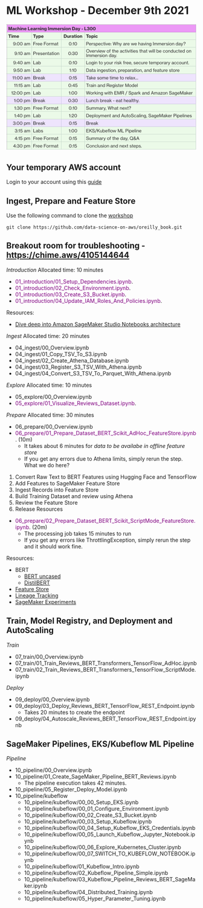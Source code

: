 # ML Workshop - December 9th 2021
![Agenda](./images/agenda.png)

## Your temporary AWS account
Login to your account using this [guide](https://sagemaker-immersionday.workshop.aws/en/prerequisites/option1.html)

## Ingest, Prepare and Feature Store

Use the following command to clone the [workshop](https://github.com/data-science-on-aws/oreilly_book)
```
git clone https://github.com/data-science-on-aws/oreilly_book.git
```

## Breakout room for troubleshooting - https://chime.aws/4105144644

*Introduction*
Allocated time: 10 minutes
* <span style="color:purple">01_introduction/01_Setup_Dependencies.ipynb</span>.
* <span style="color:purple">01_introduction/02_Check_Environment.ipynb</span>.
* <span style="color:purple">01_introduction/03_Create_S3_Bucket.ipynb</span>.
* <span style="color:purple">01_introduction/04_Update_IAM_Roles_And_Policies.ipynb</span>.

Resources:
- [Dive deep into Amazon SageMaker Studio Notebooks architecture](https://aws.amazon.com/blogs/machine-learning/dive-deep-into-amazon-sagemaker-studio-notebook-architecture/)

*Ingest*
Allocated time: 20 minutes
* 04_ingest/00_Overview.ipynb
* 04_ingest/01_Copy_TSV_To_S3.ipynb
* 04_ingest/02_Create_Athena_Database.ipynb
* 04_ingest/03_Register_S3_TSV_With_Athena.ipynb
* 04_ingest/04_Convert_S3_TSV_To_Parquet_With_Athena.ipynb

*Explore*
Allocated time: 10 minutes
* 05_explore/00_Overview.ipynb
* <span style="color:purple">05_explore/01_Visualize_Reviews_Dataset.ipynb</span>.

*Prepare*
Allocated time: 30 minutes
* 06_prepare/00_Overview.ipynb
* <span style="color:purple">06_prepare/01_Prepare_Dataset_BERT_Scikit_AdHoc_FeatureStore.ipynb</span>. (10m)
  - It takes about 6 minutes for *data to be availabe in offline feature store* 
  - If you get any errors due to Athena limits, simply rerun the step.
What we do here?
1. Convert Raw Text to BERT Features using Hugging Face and TensorFlow
1. Add Features to SageMaker Feature Store
1. Ingest Records into Feature Store
1. Build Training Dataset and review using Athena
1. Review the Feature Store
1. Release Resources

* <span style="color:purple">06_prepare/02_Prepare_Dataset_BERT_Scikit_ScriptMode_FeatureStore.ipynb</span>. (20m)
  - The processing job takes 15 minutes to run
  - If you get any errors like ThrottlingException, simply rerun the step and it should work fine.

Resources:
- BERT
  - [BERT uncased](https://huggingface.co/bert-base-uncased)
  - [DistilBERT](https://huggingface.co/docs/transformers/model_doc/distilbert)
- [Feature Store](https://docs.aws.amazon.com/sagemaker/latest/dg/feature-store-getting-started.html)
- [Lineage Tracking](https://docs.aws.amazon.com/sagemaker/latest/dg/lineage-tracking.html)
- [SageMaker Experiments](https://docs.aws.amazon.com/sagemaker/latest/dg/experiments.html)

## Train, Model Registry, and Deployment and AutoScaling
*Train*
- 07_train/00_Overview.ipynb
- 07_train/01_Train_Reviews_BERT_Transformers_TensorFlow_AdHoc.ipynb
- 07_train/02_Train_Reviews_BERT_Transformers_TensorFlow_ScriptMode.ipynb

*Deploy*
- 09_deploy/00_Overview.ipynb
- 09_deploy/03_Deploy_Reviews_BERT_TensorFlow_REST_Endpoint.ipynb
  - Takes 20 minutes to create the endpoint
- 09_deploy/04_Autoscale_Reviews_BERT_TensorFlow_REST_Endpoint.ipynb

## SageMaker Pipelines, EKS/Kubeflow ML Pipeline
*Pipeline*
- 10_pipeline/00_Overview.ipynb
- 10_pipeline/01_Create_SageMaker_Pipeline_BERT_Reviews.ipynb
  - The pipeline execution takes 42 minutes.
- 10_pipeline/05_Register_Deploy_Model.ipynb
- 10_pipeline/kubeflow
  - 10_pipeline/kubeflow/00_00_Setup_EKS.ipynb
  - 10_pipeline/kubeflow/00_01_Configure_Environment.ipynb
  - 10_pipeline/kubeflow/00_02_Create_S3_Bucket.ipynb
  - 10_pipeline/kubeflow/00_03_Setup_Kubeflow.ipynb
  - 10_pipeline/kubeflow/00_04_Setup_Kubeflow_EKS_Credentials.ipynb
  - 10_pipeline/kubeflow/00_05_Launch_Kubeflow_Jupyter_Notebook.ipynb
  - 10_pipeline/kubeflow/00_06_Explore_Kubernetes_Cluster.ipynb
  - 10_pipeline/kubeflow/00_07_SWITCH_TO_KUBEFLOW_NOTEBOOK.ipynb
  - 10_pipeline/kubeflow/01_Kubeflow_Intro.ipynb
  - 10_pipeline/kubeflow/02_Kubeflow_Pipeline_Simple.ipynb
  - 10_pipeline/kubeflow/03_Kubeflow_Pipeline_Reviews_BERT_SageMaker.ipynb
  - 10_pipeline/kubeflow/04_Distributed_Training.ipynb
  - 10_pipeline/kubeflow/05_Hyper_Parameter_Tuning.ipynb

